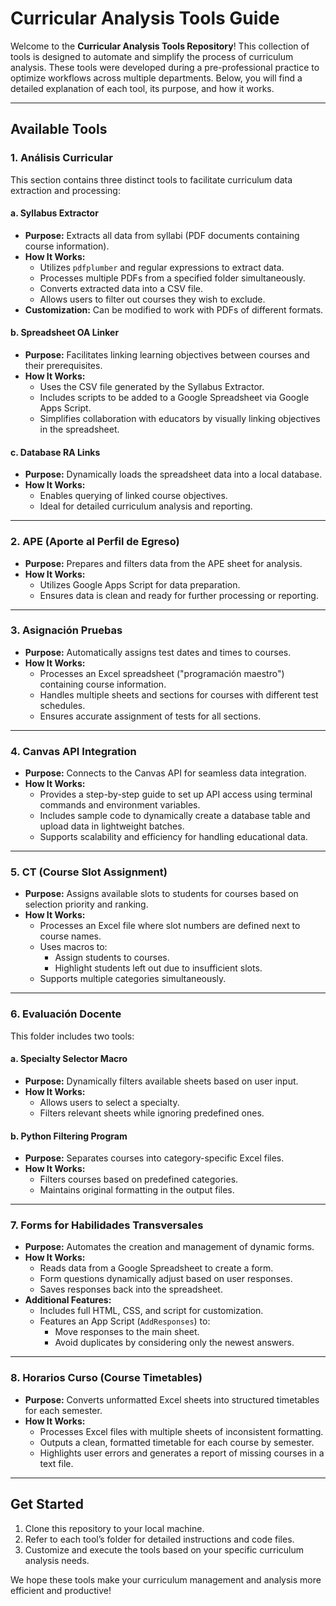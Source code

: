 
# Curricular Analysis Tools Guide

Welcome to the **Curricular Analysis Tools Repository**! This collection of tools is designed to automate and simplify the process of curriculum analysis. These tools were developed during a pre-professional practice to optimize workflows across multiple departments. Below, you will find a detailed explanation of each tool, its purpose, and how it works.

---

## Available Tools

### 1. **Análisis Curricular**
This section contains three distinct tools to facilitate curriculum data extraction and processing:

#### a. **Syllabus Extractor**
- **Purpose:** Extracts all data from syllabi (PDF documents containing course information).
- **How It Works:**
  - Utilizes `pdfplumber` and regular expressions to extract data.
  - Processes multiple PDFs from a specified folder simultaneously.
  - Converts extracted data into a CSV file.
  - Allows users to filter out courses they wish to exclude.
- **Customization:** Can be modified to work with PDFs of different formats.

#### b. **Spreadsheet OA Linker**
- **Purpose:** Facilitates linking learning objectives between courses and their prerequisites.
- **How It Works:**
  - Uses the CSV file generated by the Syllabus Extractor.
  - Includes scripts to be added to a Google Spreadsheet via Google Apps Script.
  - Simplifies collaboration with educators by visually linking objectives in the spreadsheet.

#### c. **Database RA Links**
- **Purpose:** Dynamically loads the spreadsheet data into a local database.
- **How It Works:**
  - Enables querying of linked course objectives.
  - Ideal for detailed curriculum analysis and reporting.

---

### 2. **APE (Aporte al Perfil de Egreso)**
- **Purpose:** Prepares and filters data from the APE sheet for analysis.
- **How It Works:**
  - Utilizes Google Apps Script for data preparation.
  - Ensures data is clean and ready for further processing or reporting.

---

### 3. **Asignación Pruebas**
- **Purpose:** Automatically assigns test dates and times to courses.
- **How It Works:**
  - Processes an Excel spreadsheet ("programación maestro") containing course information.
  - Handles multiple sheets and sections for courses with different test schedules.
  - Ensures accurate assignment of tests for all sections.

---

### 4. **Canvas API Integration**
- **Purpose:** Connects to the Canvas API for seamless data integration.
- **How It Works:**
  - Provides a step-by-step guide to set up API access using terminal commands and environment variables.
  - Includes sample code to dynamically create a database table and upload data in lightweight batches.
  - Supports scalability and efficiency for handling educational data.

---

### 5. **CT (Course Slot Assignment)**
- **Purpose:** Assigns available slots to students for courses based on selection priority and ranking.
- **How It Works:**
  - Processes an Excel file where slot numbers are defined next to course names.
  - Uses macros to:
    - Assign students to courses.
    - Highlight students left out due to insufficient slots.
  - Supports multiple categories simultaneously.

---

### 6. **Evaluación Docente**
This folder includes two tools:

#### a. **Specialty Selector Macro**
- **Purpose:** Dynamically filters available sheets based on user input.
- **How It Works:**
  - Allows users to select a specialty.
  - Filters relevant sheets while ignoring predefined ones.

#### b. **Python Filtering Program**
- **Purpose:** Separates courses into category-specific Excel files.
- **How It Works:**
  - Filters courses based on predefined categories.
  - Maintains original formatting in the output files.

---

### 7. **Forms for Habilidades Transversales**
- **Purpose:** Automates the creation and management of dynamic forms.
- **How It Works:**
  - Reads data from a Google Spreadsheet to create a form.
  - Form questions dynamically adjust based on user responses.
  - Saves responses back into the spreadsheet.
- **Additional Features:**
  - Includes full HTML, CSS, and script for customization.
  - Features an App Script (`AddResponses`) to:
    - Move responses to the main sheet.
    - Avoid duplicates by considering only the newest answers.

---

### 8. **Horarios Curso (Course Timetables)**
- **Purpose:** Converts unformatted Excel sheets into structured timetables for each semester.
- **How It Works:**
  - Processes Excel files with multiple sheets of inconsistent formatting.
  - Outputs a clean, formatted timetable for each course by semester.
  - Highlights user errors and generates a report of missing courses in a text file.

---

## Get Started
1. Clone this repository to your local machine.
2. Refer to each tool’s folder for detailed instructions and code files.
3. Customize and execute the tools based on your specific curriculum analysis needs.

We hope these tools make your curriculum management and analysis more efficient and productive!
